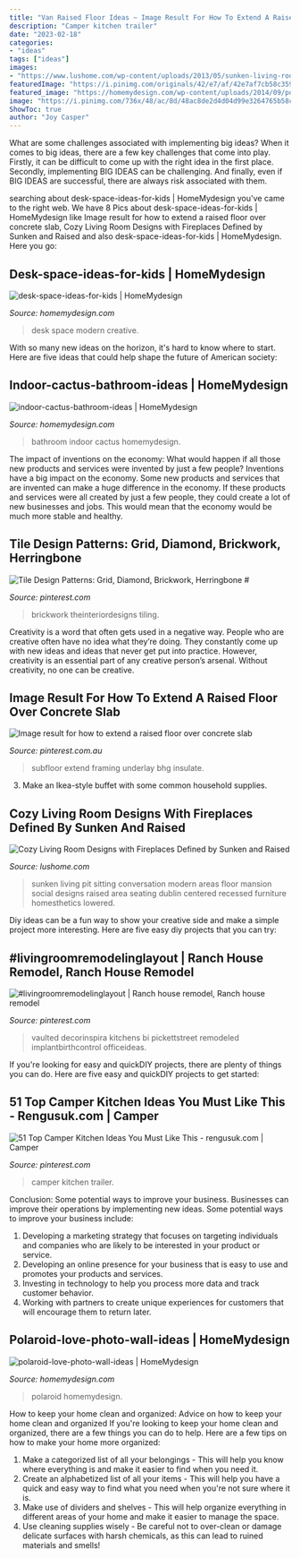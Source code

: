 ```yaml
---
title: "Van Raised Floor Ideas ~ Image Result For How To Extend A Raised Floor Over Concrete Slab"
description: "Camper kitchen trailer"
date: "2023-02-18"
categories:
- "ideas"
tags: ["ideas"]
images:
- "https://www.lushome.com/wp-content/uploads/2013/05/sunken-living-room-designs-architectural-interiors-recessed-floor-5.jpg"
featuredImage: "https://i.pinimg.com/originals/42/e7/af/42e7af7cb58c35906280fc67c5e3a424.jpg"
featured_image: "https://homemydesign.com/wp-content/uploads/2014/09/polaroid-love-photo-wall-ideas.jpg"
image: "https://i.pinimg.com/736x/48/ac/8d/48ac8de2d4d04d99e3264765b58c5dc5.jpg"
ShowToc: true
author: "Joy Casper"
---
```



What are some challenges associated with implementing big ideas?
When it comes to big ideas, there are a few key challenges that come into play. Firstly, it can be difficult to come up with the right idea in the first place. Secondly, implementing BIG IDEAS can be challenging. And finally, even if BIG IDEAS are successful, there are always risk associated with them.

	

		
searching about desk-space-ideas-for-kids | HomeMydesign you've came to the right web. We have 8 Pics about desk-space-ideas-for-kids | HomeMydesign like Image result for how to extend a raised floor over concrete slab, Cozy Living Room Designs with Fireplaces Defined by Sunken and Raised and also desk-space-ideas-for-kids | HomeMydesign. Here you go:
		
    
## Desk-space-ideas-for-kids | HomeMydesign

<img loading=lazy src="https://homemydesign.com/wp-content/uploads/2013/01/desk-space-ideas-for-kids.jpg" onerror="this.onerror=null;this.src='https://tse3.mm.bing.net/th?id=OIP.7frNO3dyxLUZ8iaLh4yTGAHaK8&amp;pid=15.1';" alt="desk-space-ideas-for-kids | HomeMydesign">

_Source: homemydesign.com_

>desk space modern creative. 

	

With so many new ideas on the horizon, it's hard to know where to start. Here are five ideas that could help shape the future of American society: 

    
## Indoor-cactus-bathroom-ideas | HomeMydesign

<img loading=lazy src="https://homemydesign.com/wp-content/uploads/2014/03/indoor-cactus-bathroom-ideas.jpg" onerror="this.onerror=null;this.src='https://tse3.mm.bing.net/th?id=OIP.2rQVDZVsygvtt99R4MaBfwHaJK&amp;pid=15.1';" alt="indoor-cactus-bathroom-ideas | HomeMydesign">

_Source: homemydesign.com_

>bathroom indoor cactus homemydesign. 

	

The impact of inventions on the economy: What would happen if all those new products and services were invented by just a few people?
Inventions have a big impact on the economy. Some new products and services that are invented can make a huge difference in the economy. If these products and services were all created by just a few people, they could create a lot of new businesses and jobs. This would mean that the economy would be much more stable and healthy.

    
## Tile Design Patterns: Grid, Diamond, Brickwork, Herringbone #

<img loading=lazy src="https://i.pinimg.com/originals/42/e7/af/42e7af7cb58c35906280fc67c5e3a424.jpg" onerror="this.onerror=null;this.src='https://tse2.mm.bing.net/th?id=OIP.27nIqIBuZvNxlfcP52aGbgHaJ4&amp;pid=15.1';" alt="Tile Design Patterns: Grid, Diamond, Brickwork, Herringbone #">

_Source: pinterest.com_

>brickwork theinteriordesigns tiling. 

	

Creativity is a word that often gets used in a negative way. People who are creative often have no idea what they’re doing. They constantly come up with new ideas and ideas that never get put into practice. However, creativity is an essential part of any creative person’s arsenal. Without creativity, no one can be creative.

    
## Image Result For How To Extend A Raised Floor Over Concrete Slab

<img loading=lazy src="https://i.pinimg.com/736x/48/ac/8d/48ac8de2d4d04d99e3264765b58c5dc5.jpg" onerror="this.onerror=null;this.src='https://tse4.mm.bing.net/th?id=OIP.8nkc_-GEnapM5QdvIEXiFgHaLI&amp;pid=15.1';" alt="Image result for how to extend a raised floor over concrete slab">

_Source: pinterest.com.au_

>subfloor extend framing underlay bhg insulate. 

	

3. Make an Ikea-style buffet with some common household supplies.

    
## Cozy Living Room Designs With Fireplaces Defined By Sunken And Raised

<img loading=lazy src="https://www.lushome.com/wp-content/uploads/2013/05/sunken-living-room-designs-architectural-interiors-recessed-floor-5.jpg" onerror="this.onerror=null;this.src='https://tse2.mm.bing.net/th?id=OIP.IYF2C9xWZfHVg3kbsfP7YwHaFj&amp;pid=15.1';" alt="Cozy Living Room Designs with Fireplaces Defined by Sunken and Raised">

_Source: lushome.com_

>sunken living pit sitting conversation modern areas floor mansion social designs raised area seating dublin centered recessed furniture homesthetics lowered. 

	

Diy ideas can be a fun way to show your creative side and make a simple project more interesting. Here are five easy diy projects that you can try: 

    
## #livingroomremodelinglayout | Ranch House Remodel, Ranch House Remodel

<img loading=lazy src="https://i.pinimg.com/736x/bf/77/4c/bf774c78a0a2e4bb5703d1ae6213b678.jpg" onerror="this.onerror=null;this.src='https://tse1.mm.bing.net/th?id=OIP.AmX3V9oEwCxMB8hdcoJbKQHaE8&amp;pid=15.1';" alt="#livingroomremodelinglayout | Ranch house remodel, Ranch house remodel">

_Source: pinterest.com_

>vaulted decorinspira kitchens bi pickettstreet remodeled implantbirthcontrol officeideas. 

	

If you're looking for easy and quickDIY projects, there are plenty of things you can do. Here are five easy and quickDIY projects to get started: 

    
## 51 Top Camper Kitchen Ideas You Must Like This - Rengusuk.com | Camper

<img loading=lazy src="https://i.pinimg.com/736x/bc/bb/47/bcbb47dde6a74d883cf22b2b2c8dea8d.jpg" onerror="this.onerror=null;this.src='https://tse2.mm.bing.net/th?id=OIP.AjUaG2rh-6EmZVtF71ahzgHaLG&amp;pid=15.1';" alt="51 Top Camper Kitchen Ideas You Must Like This - rengusuk.com | Camper">

_Source: pinterest.com_

>camper kitchen trailer. 

	

Conclusion: Some potential ways to improve your business.
Businesses can improve their operations by implementing new ideas. Some potential ways to improve your business include:
1. Developing a marketing strategy that focuses on targeting individuals and companies who are likely to be interested in your product or service.
2. Developing an online presence for your business that is easy to use and promotes your products and services.
3. Investing in technology to help you process more data and track customer behavior.
4. Working with partners to create unique experiences for customers that will encourage them to return later.

    
## Polaroid-love-photo-wall-ideas | HomeMydesign

<img loading=lazy src="https://homemydesign.com/wp-content/uploads/2014/09/polaroid-love-photo-wall-ideas.jpg" onerror="this.onerror=null;this.src='https://tse1.mm.bing.net/th?id=OIP.TjeWBOVs_yBCBN6hn5kVMgHaLL&amp;pid=15.1';" alt="polaroid-love-photo-wall-ideas | HomeMydesign">

_Source: homemydesign.com_

>polaroid homemydesign. 

	

How to keep your home clean and organized: Advice on how to keep your home clean and organized
If you're looking to keep your home clean and organized, there are a few things you can do to help. Here are a few tips on how to make your home more organized: 
1. Make a categorized list of all your belongings - This will help you know where everything is and make it easier to find when you need it. 
2. Create an alphabetized list of all your items - This will help you have a quick and easy way to find what you need when you're not sure where it is. 
3. Make use of dividers and shelves - This will help organize everything in different areas of your home and make it easier to manage the space. 
4. Use cleaning supplies wisely - Be careful not to over-clean or damage delicate surfaces with harsh chemicals, as this can lead to ruined materials and smells!

